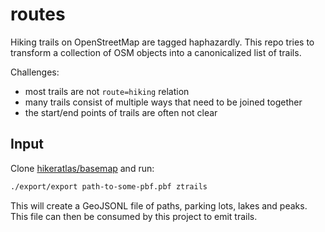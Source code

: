 # routes

Hiking trails on OpenStreetMap are tagged haphazardly. This repo tries to
transform a collection of OSM objects into a canonicalized list of trails.

Challenges:

- most trails are not `route=hiking` relation
- many trails consist of multiple ways that need to be joined together
- the start/end points of trails are often not clear

## Input

Clone [hikeratlas/basemap](https://github.com/hikeratlas/basemap) and run:

```bash
./export/export path-to-some-pbf.pbf ztrails
```

This will create a GeoJSONL file of paths, parking lots, lakes and peaks.
This file can then be consumed by this project to emit trails.
